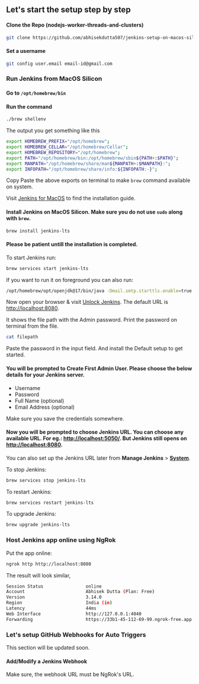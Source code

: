 ## Let's start the setup step by step

#### Clone the Repo (nodejs-worker-threads-and-clusters)

```sh
git clone https://github.com/abhisekdutta507/jenkins-setup-on-macos-silicon-v3.git
```

#### Set a username

```sh
git config user.email email-id@gmail.com
```

### Run Jenkins from MacOS Silicon

#### Go to `/opt/homebrew/bin`

#### Run the command

```sh
./brew shellenv
```

The output you get something like this

```sh
export HOMEBREW_PREFIX="/opt/homebrew";
export HOMEBREW_CELLAR="/opt/homebrew/Cellar";
export HOMEBREW_REPOSITORY="/opt/homebrew";
export PATH="/opt/homebrew/bin:/opt/homebrew/sbin${PATH+:$PATH}";
export MANPATH="/opt/homebrew/share/man${MANPATH+:$MANPATH}:";
export INFOPATH="/opt/homebrew/share/info:${INFOPATH:-}";
```

Copy Paste the above exports on terminal to make `brew` command available on system.

Visit [Jenkins for MacOS](https://www.jenkins.io/download/lts/macos/) to find the installation guide.

#### Install Jenkins on MacOS Silicon. Make sure you **do not** use `sudo` along with `brew`.

```sh
brew install jenkins-lts
```

#### Please be patient untill the installation is completed.

To start Jenkins run:

```sh
brew services start jenkins-lts
```

If you want to run it on foreground you can also run:

```sh
/opt/homebrew/opt/openjdk@17/bin/java -Dmail.smtp.starttls.enable=true -jar /opt/homebrew/opt/jenkins-lts/libexec/jenkins.war --httpListenAddress=127.0.0.1 --httpPort=8080
```

Now open your browser & visit [Unlock Jenkins](http://localhost:8080). The default URL is [http://localhost:8080](http://localhost:8080).

It shows the file path with the Admin password. Print the password on terminal from the file.

```sh
cat filepath
```

Paste the password in the input field. And install the Default setup to get started.

#### You will be prompted to **Create First Admin User**. Please choose the below details for your Jenkins server.

- Username
- Password
- Full Name (optional)
- Email Address (optional)

Make sure you save the credentials somewhere.

#### Now you will be prompted to choose Jenkins URL. You can choose any available URL. For eg.: [http://localhost:5050/](http://localhost:5050/). But Jenkins still opens on [http://localhost:8080](http://localhost:8080).

You can also set up the Jenkins URL later from **Manage Jenkins** > [**System**](http://localhost:8080/manage/configure).

To stop Jenkins:

```sh
brew services stop jenkins-lts
```

To restart Jenkins:

```sh
brew services restart jenkins-lts
```

To upgrade Jenkins:

```sh
brew upgrade jenkins-lts
```

### Host Jenkins app online using NgRok

Put the app online:

```sh
ngrok http http://localhost:8080
```

The result will look similar,

```sh
Session Status                online                                                                            
Account                       Abhisek Dutta (Plan: Free)                                                        
Version                       3.14.0                                                                            
Region                        India (in)                                                                        
Latency                       44ms                                                                              
Web Interface                 http://127.0.0.1:4040                                                             
Forwarding                    https://33b1-45-112-69-99.ngrok-free.app -> http://localhost:8080
```

### Let's setup GitHub Webhooks for Auto Triggers

This section will be updated soon.

#### Add/Modify a Jenkins Webhook

Make sure, the webhook URL must be NgRok's URL.
